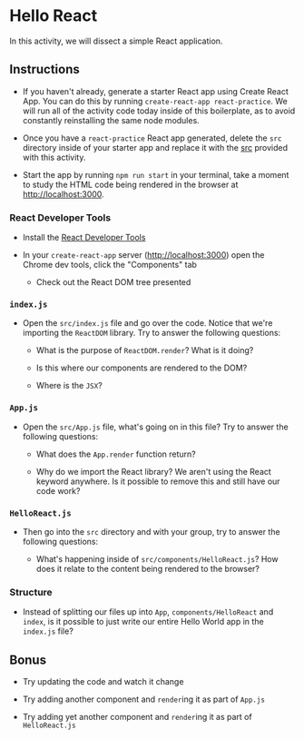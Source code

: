 # Hello React

In this activity, we will dissect a simple React application.

## Instructions

- If you haven't already, generate a starter React app using Create React App. You can do this by running `create-react-app react-practice`. We will run all of the activity code today inside of this boilerplate, as to avoid constantly reinstalling the same node modules.

- Once you have a `react-practice` React app generated, delete the `src` directory inside of your starter app and replace it with the [src](Unsolved/src) provided with this activity.

- Start the app by running `npm run start` in your terminal, take a moment to study the HTML code being rendered in the browser at [http://localhost:3000](http://localhost:3000).

### React Developer Tools

- Install the [React Developer Tools](https://chrome.google.com/webstore/detail/react-developer-tools/fmkadmapgofadopljbjfkapdkoienihi?hl=en)

- In your `create-react-app` server ([http://localhost:3000](http://localhost:3000)) open the Chrome dev tools, click the "Components" tab

  - Check out the React DOM tree presented

### `index.js`

- Open the `src/index.js` file and go over the code. Notice that we're importing the `ReactDOM` library. Try to answer the following questions:

  - What is the purpose of `ReactDOM.render`? What is it doing?

  - Is this where our components are rendered to the DOM?

  - Where is the `JSX`?

### `App.js`

- Open the `src/App.js` file, what's going on in this file? Try to answer the following questions:

  - What does the `App.render` function return?

  - Why do we import the React library? We aren't using the React keyword anywhere. Is it possible to remove this and still have our code work?

### `HelloReact.js`

- Then go into the `src` directory and with your group, try to answer the following questions:

  - What's happening inside of `src/components/HelloReact.js`? How does it relate to the content being rendered to the browser?

### Structure

- Instead of splitting our files up into `App`, `components/HelloReact` and `index`, is it possible to just write our entire Hello World app in the `index.js` file?

## Bonus

- Try updating the code and watch it change

- Try adding another component and `render`ing it as part of `App.js`

- Try adding yet another component and `render`ing it as part of `HelloReact.js`
